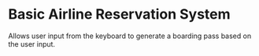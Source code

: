 # Basic Airline Reservation System
 Allows user input from the keyboard to generate a boarding pass based on the user input.
